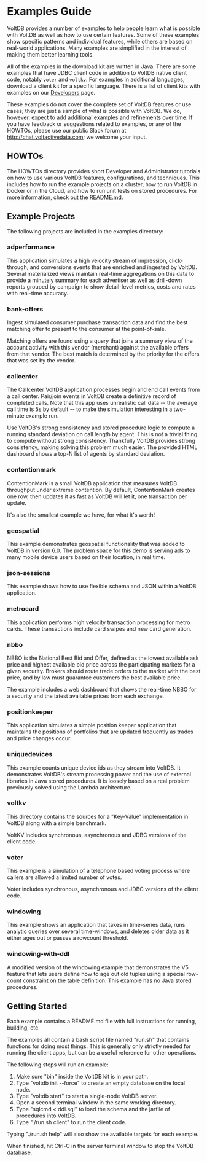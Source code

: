 # Examples Guide

VoltDB provides a number of examples to help people learn what is possible with VoltDB as well as how to use certain features. Some of these examples show specific patterns and individual features, while others are based on real-world applications. Many examples are simplified in the interest of making them better learning tools.

All of the examples in the download kit are written in Java. There are some examples that have JDBC client code in addition to VoltDB native client code, notably `voter` and `voltkv`. For examples in additional languages, download a client kit for a specific language.  There is a list of client kits with examples on our [Developers](https://www.voltactivedata.com/developers) page.

These examples do not cover the complete set of VoltDB features or use cases; they are just a sample of what is possible with VoltDB. We do, however, expect to add additional examples and refinements over time. If you have feedback or suggestions related to examples, or any of the HOWTOs, please use our public Slack forum at http://chat.voltactivedata.com; we welcome your input.


HOWTOs
--------------------------
The HOWTOs directory provides short Developer and Administrator tutorials on how to use various VoltDB features, configurations, and techniques.  This includes how to run the example projects on a cluster, how to run VoltDB in Docker or in the Cloud, and how to run unit tests on stored procedures.  For more information, check out the [README.md](HOWTOs/README.md).


Example Projects
--------------------------
The following projects are included in the examples directory:

### adperformance
This application simulates a high velocity stream of impression, click-through, and conversions events that are enriched and ingested by VoltDB. Several materialized views maintain real-time aggregations on this data to provide a minutely summary for each advertiser as well as drill-down reports grouped by campaign to show detail-level metrics, costs and rates with real-time accuracy.

### bank-offers
Ingest simulated consumer purchase transaction data and find the best matching offer to present to the consumer at the point-of-sale.

Matching offers are found using a query that joins a summary view of the account activity with this vendor (merchant) against the available offers from that vendor. The best match is determined by the priority for the offers that was set by the vendor.

### callcenter
The Callcenter VoltDB application processes begin and end call events from a call center. Pair/join events in VoltDB create a definitive record of completed calls. Note that this app uses unrealistic call data -- the average call time is 5s by default -- to make the simulation interesting in a two-minute example run.

Use VoltDB's strong consistency and stored procedure logic to compute a running standard deviation on call length by agent. This is not a trivial thing to compute without strong consistency. Thankfully VoltDB provides strong consistency, making solving this problem much easier. The provided HTML dashboard shows a top-N list of agents by standard deviation.

### contentionmark
ContentionMark is a small VoltDB application that measures VoltDB throughput under extreme contention. By default, ContentionMark creates one row, then updates it as fast as VoltDB will let it, one transaction per update.

It's also the smallest example we have, for what it's worth!

### geospatial
This example demonstrates geospatial functionality that was added to VoltDB in version 6.0. The problem space for this demo is serving ads to many mobile device users based on their location, in real time.

### json-sessions
This example shows how to use flexible schema and JSON within a VoltDB application.

### metrocard
This application performs high velocity transaction processing for metro cards. These transactions include card swipes and new card generation.

### nbbo
NBBO is the National Best Bid and Offer, defined as the lowest available ask price and highest available bid price across the participating markets for a given security. Brokers should route trade orders to the market with the best price, and by law must guarantee customers the best available price.

The example includes a web dashboard that shows the real-time NBBO for a security and the latest available prices from each exchange.

### positionkeeper
This application simulates a simple position keeper application that maintains the positions of portfolios that are updated frequently as trades and price changes occur.

### uniquedevices
This example counts unique device ids as they stream into VoltDB. It demonstrates VoltDB's stream processing power and the use of external libraries in Java stored procedures. It is loosely based on a real problem previously solved using the Lambda architecture.

### voltkv
This directory contains the sources for a "Key-Value" implementation in VoltDB along with a simple benchmark.

VoltKV includes synchronous, asynchronous and JDBC versions of the client code.

### voter
This example is a simulation of a telephone based voting process where callers are allowed a limited number of votes.

Voter includes synchronous, asynchronous and JDBC versions of the client code.

### windowing
This example shows an application that takes in time-series data, runs analytic queries over several time-windows, and deletes older data as it either ages out or passes a rowcount threshold.

### windowing-with-ddl
A modified version of the windowing example that demonstrates the V5 feature that lets users define how to age out old tuples using a special row-count constraint on the table definition. This example has no Java stored procedures.


Getting Started
--------------------------

Each example contains a README.md file with full instructions for running, building, etc.

The examples all contain a bash script file named "run.sh" that contains functions for doing most things. This is generally only strictly needed for running the client apps, but can be a useful reference for other operations.

The following steps will run an example:

1. Make sure "bin" inside the VoltDB kit is in your path.
2. Type "voltdb init --force" to create an empty database on the local node.
3. Type "voltdb start" to start a single-node VoltDB server.
4. Open a second terminal window in the same working directory.
5. Type "sqlcmd < ddl.sql" to load the schema and the jarfile of procedures into VoltDB.
6. Type "./run.sh client" to run the client code.

Typing "./run.sh help" will also show the available targets for each example.

When finished, hit Ctrl-C in the server terminal window to stop the VoltDB database.
